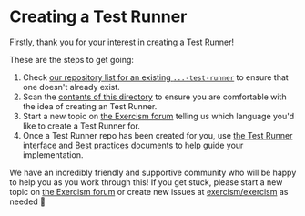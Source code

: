 # Creating a Test Runner

Firstly, thank you for your interest in creating a Test Runner!

These are the steps to get going:

1. Check [our repository list for an existing `...-test-runner`](https://github.com/search?q=org%3Aexercism+test-runner&type=repositories) to ensure that one doesn't already exist.
2. Scan the [contents of this directory](/docs/building/tooling/test-runners) to ensure you are comfortable with the idea of creating an Test Runner.
3. Start a new topic on [the Exercism forum][building-exercism] telling us which language you'd like to create a Test Runner for.
4. Once a Test Runner repo has been created for you, use [the Test Runner interface](/docs/building/tooling/test-runners/interface) and [Best practices](/docs/building/tooling/best-practices) documents to help guide your implementation.

We have an incredibly friendly and supportive community who will be happy to help you as you work through this!
If you get stuck, please start a new topic on [the Exercism forum][building-exercism] or create new issues at [exercism/exercism][exercism-repo] as needed 🙂

[building-exercism]: https://forum.exercism.org/c/exercism/building-exercism/125
[exercism-repo]: https://github.com/exercism/exercism
